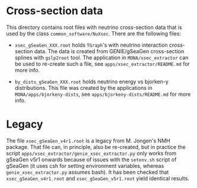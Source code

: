 Cross-section data
==================

This directory contains root files with neutrino cross-section data that is used by the class `common_software/NuXsec`. There are the following files:

* `xsec_gSeaGen_XXX.root` holds `TGraph`'s with neutrino interaction cross-section data. The data is created from GENIE/gSeaGen cross-section splines with `gslp2root` tool. The application in `MONA/xsec_extractor` can be used to re-create such a file, see `apps/xsec_extractor/README.md` for more info.

* `by_dists_gSeaGen_XXX.root` holds neutrino energy vs bjorken-y distributions. This file was created by the applications in `MONA/apps/bjorkeny-dists`, see `apps/bjorkeny-dists/README.md` for more info.

Legacy
=======

The file `xsec_gSeaGen_v4r1.root` is a legacy from M. Jongen's NMH package. That file can, in principle, also be re-created, but in practice the script `apps/xsec_extractor/genie_xsec_extractor.py` only works from gSeaGen v5r1 onwards because of issues with the `setenv.sh` script of gSeaGen (it uses csh for setting environment variables, whereas `genie_xsec_extractor.py` assumes bash). It has been checked that `xsec_gSeaGen_v4r1.root` and `xsec_gSeaGen_v5r1.root` yield identical results.